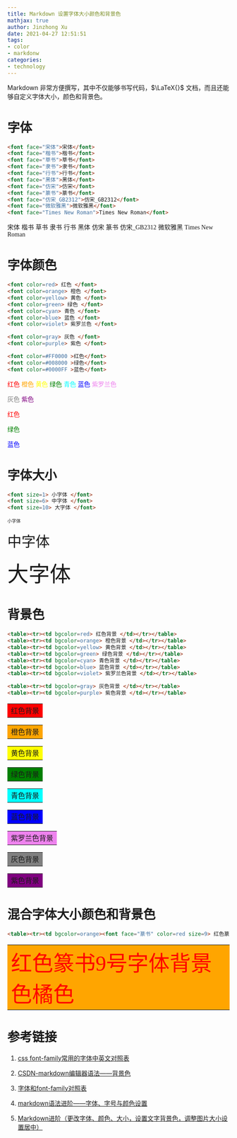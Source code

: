 ```yaml
---
title: Markdown 设置字体大小颜色和背景色
mathjax: true
author: Jinzhong Xu
date: 2021-04-27 12:51:51
tags:
- color
- markdonw
categories:
- technology
---
```


Markdown 非常方便撰写，其中不仅能够书写代码，$\LaTeX{}$ 文档，而且还能够自定义字体大小，颜色和背景色。

<!--more-->

# 字体

```markdown
<font face="宋体">宋体</font>
<font face="楷书">楷书</font>
<font face="草书">草书</font>
<font face="隶书">隶书</font>
<font face="行书">行书</font>
<font face="黑体">黑体</font>
<font face="仿宋">仿宋</font>
<font face="篆书">篆书</font>
<font face="仿宋_GB2312">仿宋_GB2312</font>
<font face="微软雅黑">微软雅黑</font>
<font face="Times New Roman">Times New Roman</font>
```

<font face="宋体">宋体</font>
<font face="楷书">楷书</font>
<font face="草书">草书</font>
<font face="隶书">隶书</font>
<font face="行书">行书</font>
<font face="黑体">黑体</font>
<font face="仿宋">仿宋</font>
<font face="篆书">篆书</font>
<font face="仿宋_GB2312">仿宋_GB2312</font>
<font face="微软雅黑">微软雅黑</font>
<font face="Times New Roman">Times New Roman</font>

# 字体颜色

```markdown
<font color=red> 红色 </font>
<font color=orange> 橙色 </font>
<font color=yellow> 黄色 </font>
<font color=green> 绿色 </font>
<font color=cyan> 青色 </font>
<font color=blue> 蓝色 </font>
<font color=violet> 紫罗兰色 </font>

<font color=gray> 灰色 </font>
<font color=purple> 紫色 </font>

<font color=#FF0000 >红色</font>
<font color=#008000 >绿色</font>
<font color=#0000FF >蓝色</font>
```

<font color=red> 红色 </font>
<font color=orange> 橙色 </font>
<font color=yellow> 黄色 </font>
<font color=green> 绿色 </font>
<font color=cyan> 青色 </font>
<font color=blue> 蓝色 </font>
<font color=violet> 紫罗兰色 </font>

<font color=gray> 灰色 </font>
<font color=purple> 紫色 </font>



<font color=#FF0000 >红色</font> 

<font color=#008000 >绿色</font>

 <font color=#0000FF >蓝色</font>

# 字体大小

```markdown
<font size=1> 小字体 </font>
<font size=6> 中字体 </font>
<font size=10> 大字体 </font>
```

<font size=1> 小字体 </font>

<font size=6> 中字体 </font>

<font size=10> 大字体 </font>

# 背景色

```markdown
<table><tr><td bgcolor=red> 红色背景 </td></tr></table>
<table><tr><td bgcolor=orange> 橙色背景 </td></tr></table>
<table><tr><td bgcolor=yellow> 黄色背景 </td></tr></table>
<table><tr><td bgcolor=green> 绿色背景 </td></tr></table>
<table><tr><td bgcolor=cyan> 青色背景 </td></tr></table>
<table><tr><td bgcolor=blue> 蓝色背景 </td></tr></table>
<table><tr><td bgcolor=violet> 紫罗兰色背景 </td></tr></table>

<table><tr><td bgcolor=gray> 灰色背景 </td></tr></table>
<table><tr><td bgcolor=purple> 紫色背景 </td></tr></table>
```

<table><tr><td bgcolor=red> 红色背景 </td></tr></table>
<table><tr><td bgcolor=orange> 橙色背景 </td></tr></table>
<table><tr><td bgcolor=yellow> 黄色背景 </td></tr></table>
<table><tr><td bgcolor=green> 绿色背景 </td></tr></table>
<table><tr><td bgcolor=cyan> 青色背景 </td></tr></table>
<table><tr><td bgcolor=blue> 蓝色背景 </td></tr></table>
<table><tr><td bgcolor=violet> 紫罗兰色背景 </td></tr></table>

<table><tr><td bgcolor=gray> 灰色背景 </td></tr></table>
<table><tr><td bgcolor=purple> 紫色背景 </td></tr></table>



#  混合字体大小颜色和背景色

```markdown
<table><tr><td bgcolor=orange><font face="篆书" color=red size=9> 红色篆书9号字体背景色橘色</font> </td></tr></table>
```

<table><tr><td bgcolor=orange><font face="篆书" color=red size=9> 红色篆书9号字体背景色橘色</font> </td></tr></table>



# 参考链接

1. [css font-family常用的字体中英文对照表](https://blog.csdn.net/The_Best_Hacker/article/details/82987796?utm_medium=distribute.pc_relevant.none-task-blog-2%7Edefault%7EBlogCommendFromMachineLearnPai2%7Edefault-3.control&dist_request_id=&depth_1-utm_source=distribute.pc_relevant.none-task-blog-2%7Edefault%7EBlogCommendFromMachineLearnPai2%7Edefault-3.control)

2. [CSDN-markdown编辑器语法——背景色](http://www.voidcn.com/article/p-firwkkkw-vc.html)

3. [字体和font-family对照表](https://blog.csdn.net/lunhui1994_/article/details/80507970)

4. [markdown语法进阶——字体、字号与颜色设置](https://blog.csdn.net/qq_43827595/article/details/102949185)

5. [Markdown进阶（更改字体、颜色、大小，设置文字背景色，调整图片大小设置居中）](https://blog.csdn.net/heimu24/article/details/81189700)

   